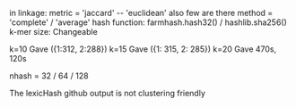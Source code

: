 in linkage:
    metric = 'jaccard' -- 'euclidean' also few are there
    method = 'complete' / 'average' 
hash function:
    farmhash.hash32() / hashlib.sha256()
k-mer size:
    Changeable
   
k=10
Gave ({1:312, 2:288})
k=15
Gave ({1: 315, 2: 285})
k=20
Gave 470s, 120s

nhash = 32 / 64 / 128

The lexicHash github output is not clustering friendly